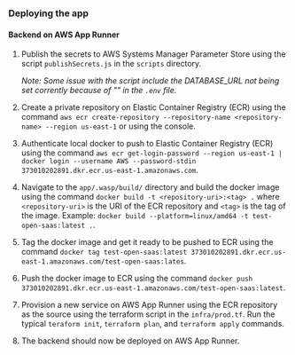 ### Deploying the app

#### Backend on AWS App Runner

1. Publish the secrets to AWS Systems Manager Parameter Store using the script `publishSecrets.js` in the `scripts` directory.

   _Note: Some issue with the script include the DATABASE_URL not being set corrently because of "" in the `.env` file._

2. Create a private repository on Elastic Container Registry (ECR) using the command `aws ecr create-repository --repository-name <repository-name> --region us-east-1` or using the console.

3. Authenticate local docker to push to Elastic Container Registry (ECR) using the command `aws ecr get-login-password --region us-east-1 | docker login --username AWS --password-stdin 373010202891.dkr.ecr.us-east-1.amazonaws.com`.

4. Navigate to the `app/.wasp/build/` directory and build the docker image using the command `docker build -t <repository-uri>:<tag> .` where `<repository-uri>` is the URI of the ECR repository and `<tag>` is the tag of the image. Example: `docker build --platform=linux/amd64 -t test-open-saas:latest .`.

5. Tag the docker image and get it ready to be pushed to ECR using the command `docker tag test-open-saas:latest 373010202891.dkr.ecr.us-east-1.amazonaws.com/test-open-saas:lates`.

6. Push the docker image to ECR using the command `docker push 373010202891.dkr.ecr.us-east-1.amazonaws.com/test-open-saas:latest`.

7. Provision a new service on AWS App Runner using the ECR repository as the source using the terraform script in the `infra/prod.tf`. Run the typical `teraform init`, `terraform plan`, and `terraform apply` commands.

8. The backend should now be deployed on AWS App Runner.
